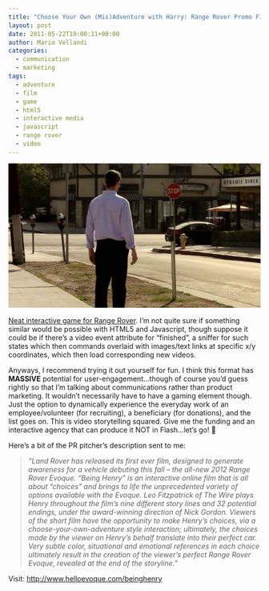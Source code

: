 ```yaml
---
title: "Choose Your Own (Mis)Adventure with Harry: Range Rover Promo Film"
layout: post
date: 2011-05-22T19:00:11+00:00
author: Mario Vellandi
categories:
  - communication
  - marketing
tags:
  - adventure
  - film
  - game
  - html5
  - interactive media
  - javascript
  - range rover
  - video
---
```

[<img src="/images/2011/video-marketing-interactive-game.jpg" />](http://www.helloevoque.com/beinghenry)

[Neat interactive game for Range Rover](http://www.helloevoque.com/beinghenry). I&#8217;m not quite sure if something similar would be possible with HTML5 and Javascript, though suppose it could be if there&#8217;s a video event attribute for &#8220;finished&#8221;, a sniffer for such states which then commands overlaid with images/text links at specific x/y coordinates, which then load corresponding new videos.

Anyways, I recommend trying it out yourself for fun. I think this format has **MASSIVE** potential for user-engagement&#8230;though of course you&#8217;d guess rightly so that I&#8217;m talking about communications rather than product marketing. It wouldn&#8217;t necessarily have to have a gaming element though. Just the option to dynamically experience the everyday work of an employee/volunteer (for recruiting), a beneficiary (for donations), and the list goes on. This is video storytelling squared. Give me the funding and an interactive agency that can produce it NOT in Flash&#8230;let&#8217;s go! 🙂

Here&#8217;s a bit of the PR pitcher&#8217;s description sent to me:

> *&#8220;Land Rover has released its first ever film, designed to generate awareness for a vehicle debuting this fall – the all-new 2012 Range Rover Evoque. “Being Henry” is an interactive online film that is all about “choices” and brings to life the unprecedented variety of options available with the Evoque. Leo Fitzpatrick of The Wire plays Henry throughout the film’s nine different story lines and 32 potential endings, under the award-winning direction of Nick Gordon. Viewers of the short film have the opportunity to make Henry’s choices, via a choose-your-own-adventure style interaction; ultimately, the choices made by the viewer on Henry’s behalf translate into their perfect car. Very subtle color, situational and emotional references in each choice ultimately result in the creation of the viewer’s perfect Range Rover Evoque, revealed at the end of the storyline.&#8221;*

Visit: <http://www.helloevoque.com/beinghenry>
